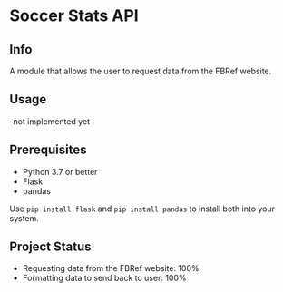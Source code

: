 # Soccer Stats API

## Info
A module that allows the user to request data from the FBRef website.

## Usage
-not implemented yet-

## Prerequisites
- Python 3.7 or better
- Flask
- pandas

Use ```pip install flask``` and ```pip install pandas``` to install both into your system. 

## Project Status
- Requesting data from the FBRef website: 100%
- Formatting data to send back to user: 100%

